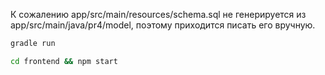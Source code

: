 К сожалению app/src/main/resources/schema.sql не генерируется из app/src/main/java/pr4/model, поэтому приходится писать его вручную.

```sh
gradle run
```

```sh
cd frontend && npm start
```
